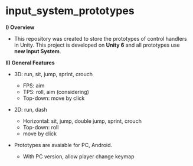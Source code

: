 # input_system_prototypes

**I) Overview**
- This repository was created to store the prototypes of control handlers in Unity. This project is developed on **Unity 6** and all prototypes use **new Input System**. 

**II) General Features**
- 3D:  run, sit, jump, sprint, crouch
  + FPS: aim
  + TPS: roll, aim (considering)
  + Top-down: move by click
- 2D: run, dash
  + Horizontal: sit, jump, double jump, sprint, crouch
  + Top-down: roll
  + move by click
    
- Prototypes are avaiable for PC, Android.
  + With PC version, allow player change keymap



